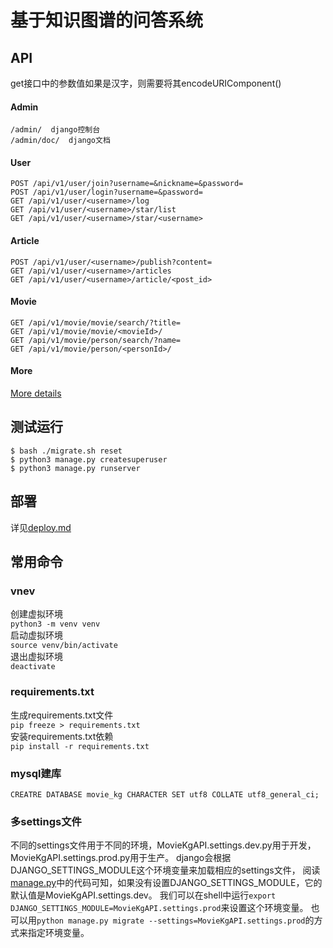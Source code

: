 
# 基于知识图谱的问答系统

## API

get接口中的参数值如果是汉字，则需要将其encodeURIComponent()

#### Admin

```plain
/admin/  django控制台
/admin/doc/  django文档
```

#### User

```plain
POST /api/v1/user/join?username=&nickname=&password=
POST /api/v1/user/login?username=&password=
GET /api/v1/user/<username>/log
GET /api/v1/user/<username>/star/list
GET /api/v1/user/<username>/star/<username>
```

#### Article

```plain
POST /api/v1/user/<username>/publish?content=
GET /api/v1/user/<username>/articles
GET /api/v1/user/<username>/article/<post_id>
```

#### Movie

```plain
GET /api/v1/movie/movie/search/?title=
GET /api/v1/movie/movie/<movieId>/
GET /api/v1/movie/person/search/?name=
GET /api/v1/movie/person/<personId>/
```

#### More

[More details](users/requests.http)


## 测试运行

```
$ bash ./migrate.sh reset
$ python3 manage.py createsuperuser
$ python3 manage.py runserver
```


## 部署

详见[deploy.md](deploy.md)

## 常用命令

### vnev

创建虚拟环境  
`python3 -m venv venv`  
启动虚拟环境  
`source venv/bin/activate`  
退出虚拟环境  
`deactivate`


### requirements.txt

生成requirements.txt文件  
`pip freeze > requirements.txt`  
安装requirements.txt依赖  
`pip install -r requirements.txt`  

### mysql建库
```mysql
CREATRE DATABASE movie_kg CHARACTER SET utf8 COLLATE utf8_general_ci;
```

### 多settings文件

不同的settings文件用于不同的环境，MovieKgAPI.settings.dev.py用于开发，MovieKgAPI.settings.prod.py用于生产。
django会根据DJANGO_SETTINGS_MODULE这个环境变量来加载相应的settings文件，
阅读[manage.py](./manag.py)中的代码可知，如果没有设置DJANGO_SETTINGS_MODULE，它的默认值是MovieKgAPI.settings.dev。
我们可以在shell中运行`export DJANGO_SETTINGS_MODULE=MovieKgAPI.settings.prod`来设置这个环境变量。
也可以用`python manage.py migrate --settings=MovieKgAPI.settings.prod`的方式来指定环境变量。
